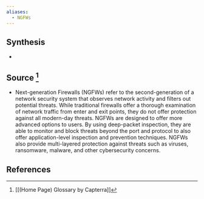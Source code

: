```yaml
---
aliases:
  - NGFWs
---
```

## Synthesis
- 
## Source [^1]
- Next-generation Firewalls (NGFWs) refer to the second-generation of a network security system that observes network activity and filters out potential threats. While traditional firewalls offer a thorough examination of network traffic from enter and exit points, they do not offer protection against all modern-day threats. NGFWs are designed to offer more advanced options to users. By using deep-packet inspection, they are able to monitor and block threats beyond the port and protocol to also offer application-level inspection and prevention techniques. NGFWs also provide multi-layered protection against threats such as viruses, ransomware, malware, and other cybersecurity concerns.
## References

[^1]: [[(Home Page) Glossary by Capterra]]